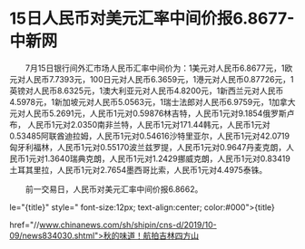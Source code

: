 # 15日人民币对美元汇率中间价报6.8677-中新网

　　7月15日银行间外汇市场人民币汇率中间价为：1美元对人民币6.8677元，1欧元对人民币7.7393元，100日元对人民币6.3659元，1港元对人民币0.87726元，1英镑对人民币8.6325元，1澳大利亚元对人民币4.8200元，1新西兰元对人民币4.5978元，1新加坡元对人民币5.0563元，1瑞士法郎对人民币6.9759元，1加拿大元对人民币5.2691元，人民币1元对0.59876林吉特，人民币1元对9.1854俄罗斯卢布， 人民币1元对2.0350南非兰特，人民币1元对171.44韩元，人民币1元对0.53485阿联酋迪拉姆，人民币1元对0.54616沙特里亚尔，人民币1元对42.0719匈牙利福林，人民币1元对0.55170波兰兹罗提，人民币1元对0.9647丹麦克朗，人民币1元对1.3640瑞典克朗，人民币1元对1.2429挪威克朗，人民币1元对0.83419土耳其里拉，人民币1元对2.7654墨西哥比索，人民币1元对4.4975泰铢。

　　前一交易日，人民币对美元汇率中间价报6.8662。

le="{title}" style=" font-size:12px; text-align:center; color:#000">{title}

href="//www.chinanews.com/sh/shipin/cns-d/2019/10-09/news834030.shtml">秋的味道！航拍吉林四方山
